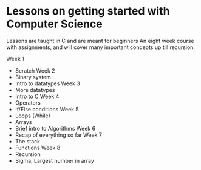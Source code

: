# Lessons on getting started with Computer Science
Lessons are taught in C and are meant for beginners
An eight week course with assignments, and will cover many important concepts up till recursion. 

Week 1
- Scratch
Week 2
- Binary system
- Intro to datatypes
Week 3
- More datatypes
- Intro to C
Week 4
- Operators
- If/Else conditions
Week 5
- Loops (While)
- Arrays
- Brief intro to Algorithms
Week 6
- Recap of everything so far
Week 7
- The stack
- Functions
Week 8
- Recursion
- Sigma, Largest number in array
